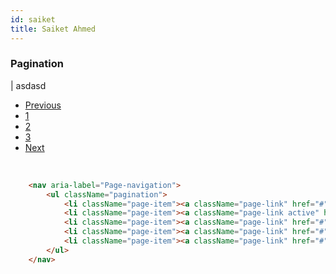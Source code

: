 ```yaml
---
id: saiket
title: Saiket Ahmed
---
```


### Pagination
| asdasd

<nav aria-label="Page-navigation">
    <ul className="pagination">
        <li className="page-item"><a className="page-link" href="#">Previous</a></li>
        <li className="page-item"><a className="page-link active" href="#">1</a></li>
        <li className="page-item"><a className="page-link" href="#">2</a></li>
        <li className="page-item"><a className="page-link" href="#">3</a></li>
        <li className="page-item"><a className="page-link" href="#">Next</a></li>
    </ul>
</nav>
<br />

```html
    <nav aria-label="Page-navigation">
        <ul className="pagination">
            <li className="page-item"><a className="page-link" href="#">Previous</a></li>
            <li className="page-item"><a className="page-link active" href="#">1</a></li>
            <li className="page-item"><a className="page-link" href="#">2</a></li>
            <li className="page-item"><a className="page-link" href="#">3</a></li>
            <li className="page-item"><a className="page-link" href="#">Next</a></li>
        </ul>
    </nav>
```

<!-- ## Saiket Ahmed -->
